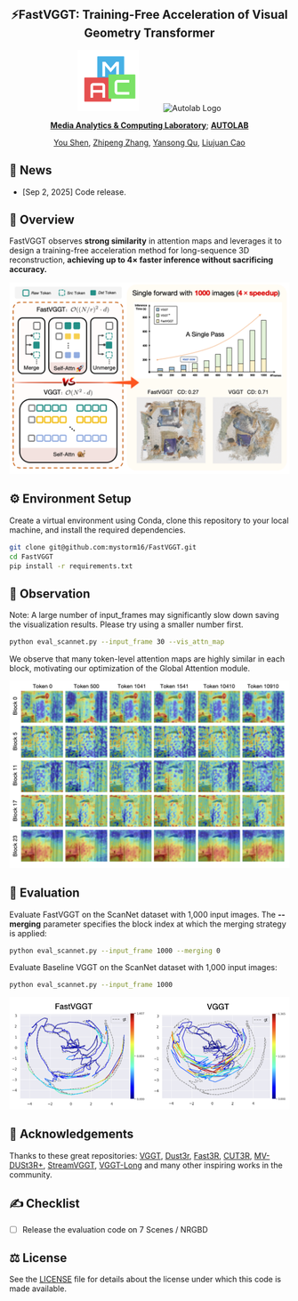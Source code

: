 <div align="center">
<h2>⚡️FastVGGT: Training-Free Acceleration of Visual Geometry Transformer</h2>

<img src="assets/maclab_logo.png" alt="Maclab Logo" width="110" style="margin-right: 40px;">
<img src="assets/autolab_logo.png" alt="Autolab Logo" width="110">


**[Media Analytics & Computing Laboratory](https://mac.xmu.edu.cn/)**; **[AUTOLAB](https://zhipengzhang.cn/)**


[You Shen](mystorm16.github.io), [Zhipeng Zhang](https://zhipengzhang.cn/), [Yansong Qu](https://quyans.github.io/), [Liujuan Cao](https://mac.xmu.edu.cn/ljcao/)
</div>


## 📰 News
- [Sep 2, 2025] Code release.

## 🔭 Overview

FastVGGT observes **strong similarity** in attention maps and leverages it to design a training-free acceleration method for long-sequence 3D reconstruction, **achieving up to 4× faster inference without sacrificing accuracy.**

<img src="assets/main.png" alt="Autolab Logo" width="">


## ⚙️ Environment Setup
Create a virtual environment using Conda, clone this repository to your local machine, and install the required dependencies.


```bash
git clone git@github.com:mystorm16/FastVGGT.git
cd FastVGGT
pip install -r requirements.txt
```


## 💎 Observation

Note: A large number of input_frames may significantly slow down saving the visualization results. Please try using a smaller number first.
```bash
python eval_scannet.py --input_frame 30 --vis_attn_map
```

We observe that many token-level attention maps are highly similar in each block, motivating our optimization of the Global Attention module.

<img src="assets/attn_map.png" alt="Autolab Logo" width="">



## 🏀 Evaluation
Evaluate FastVGGT on the ScanNet dataset with 1,000 input images. The **--merging** parameter specifies the block index at which the merging strategy is applied:

```bash
python eval_scannet.py --input_frame 1000 --merging 0
```

Evaluate Baseline VGGT on the ScanNet dataset with 1,000 input images:
```bash
python eval_scannet.py --input_frame 1000
```
<img src="assets/vs.png" alt="Autolab Logo" width="">


## 🍺 Acknowledgements

Thanks to these great repositories: [VGGT](https://github.com/facebookresearch/vggt), [Dust3r](https://github.com/naver/dust3r),  [Fast3R](https://github.com/facebookresearch/fast3r), [CUT3R](https://github.com/CUT3R/CUT3R), [MV-DUSt3R+](https://github.com/facebookresearch/mvdust3r), [StreamVGGT](https://github.com/wzzheng/StreamVGGT), [VGGT-Long](https://github.com/DengKaiCQ/VGGT-Long) and many other inspiring works in the community.

## ✍️ Checklist

- [ ] Release the evaluation code on 7 Scenes / NRGBD


## ⚖️ License
See the [LICENSE](./LICENSE.txt) file for details about the license under which this code is made available.
